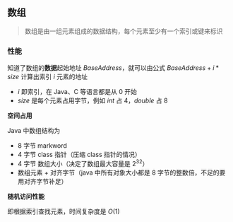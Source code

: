 ## 数组

> 数组是由一组元素组成的数据结构，每个元素至少有一个索引或键来标识

### 性能

知道了数组的**数据**起始地址 $BaseAddress$，就可以由公式 $BaseAddress + i * size$ 计算出索引 $i$ 元素的地址

- $i$ 即索引，在 Java、C 等语言都是从 0 开始
- $size$ 是每个元素占用字节，例如 $int$ 占 $4$，$double$ 占 $8$

**空间占用**

Java 中数组结构为

- 8 字节 markword
- 4 字节 class 指针（压缩 class 指针的情况）
- 4 字节 数组大小（决定了数组最大容量是 $2^{32}$）
- 数组元素 + 对齐字节（java 中所有对象大小都是 8 字节的整数倍，不足的要用对齐字节补足）

**随机访问性能**

即根据索引查找元素，时间复杂度是 $O(1)$
